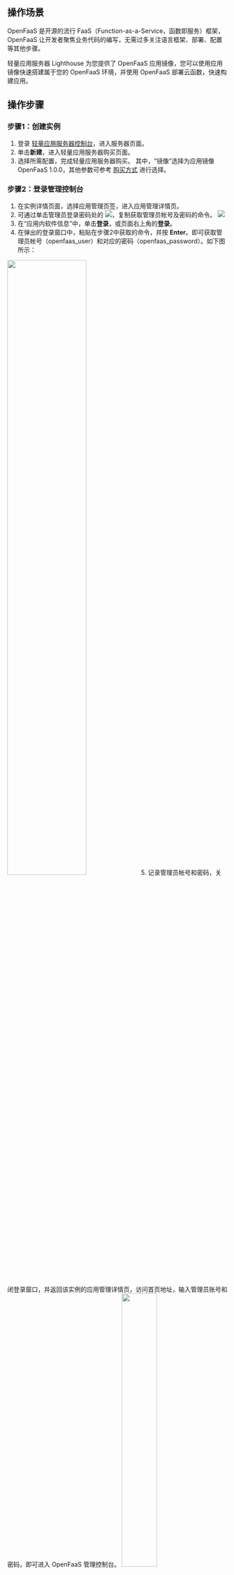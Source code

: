 ## 操作场景
OpenFaaS 是开源的流行 FaaS（Function-as-a-Service，函数即服务）框架，OpenFaaS 让开发者聚焦业务代码的编写，无需过多关注语言框架、部署、配置等其他步骤。

轻量应用服务器 Lighthouse 为您提供了 OpenFaaS 应用镜像，您可以使用应用镜像快速搭建属于您的 OpenFaaS 环境，并使用 OpenFaaS 部署云函数，快速构建应用。

## 操作步骤

### 步骤1：创建实例
1. 登录 [轻量应用服务器控制台](https://console.cloud.tencent.com/lighthouse/instance)，进入服务器页面。
2. 单击**新建**，进入轻量应用服务器购买页面。
3. 选择所需配置，完成轻量应用服务器购买。
其中，“镜像”选择为应用镜像 OpenFaaS 1.0.0，其他参数可参考 [购买方式](https://cloud.tencent.com/document/product/1207/44580) 进行选择。



### 步骤2：登录管理控制台
1. 在实例详情页面，选择应用管理页签，进入应用管理详情页。
2. 可通过单击管理员登录密码处的 ![](https://qcloudimg.tencent-cloud.cn/raw/5db09b4a31e67c5b6b04d09ff951084a.png)，复制获取管理员帐号及密码的命令。
![](https://qcloudimg.tencent-cloud.cn/raw/83241c0553d634d383a88630cf5753d1.png)
3. 在“应用内软件信息”中，单击**登录**，或页面右上角的**登录**。
4. 在弹出的登录窗口中，粘贴在步骤2中获取的命令，并按 **Enter**。即可获取管理员帐号（openfaas_user）和对应的密码（openfaas_password）。如下图所示：
<img src="https://qcloudimg.tencent-cloud.cn/raw/6696769dc820d7af3d56f4e65d502917.png" width="60%"/>   
5. 记录管理员帐号和密码，关闭登录窗口，并返回该实例的应用管理详情页，访问首页地址，输入管理员账号和密码，即可进入 OpenFaaS 管理控制台。   
<img src="https://qcloudimg.tencent-cloud.cn/raw/6c5564b19df07c4f978ff538d7264dbf.png" width="40%"/><br>登录后界面如下：
![](https://qcloudimg.tencent-cloud.cn/raw/5da9330c2b29eb190909bc3f3017dd55.png)



### 步骤3：尝试 Figlet 函数
1.单击` Deploy New Function`，然后选择 `Figlet` 函数（该函数的功能是自动生成 `ASCII` 字符文字）。点击 `Deploy`，稍等片刻即可在左侧看到已部署的 `Figlet` 函数。
![](https://qcloudimg.tencent-cloud.cn/raw/4b6453c6b17422f3e65466e11f731d83.png)
2. 在 **Request body** 处的输入框内输入测试字符**，**点击 **INVOKE**，即可在 **Response body** 展示框内查看 figlet 函数的输出。   
![](https://qcloudimg.tencent-cloud.cn/raw/aabda0c31a1dfb2d6fe73179613ed170.png)


## 相关操作
您可以参考 [相关操作](https://cloud.tencent.com/document/product/1207/82597) 文档，了解在轻量应用服务器中构建及部署函数、本地构建函数并部署至轻量应用服务器以及云函数调用方式的相关操作。
